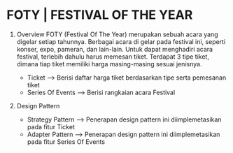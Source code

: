 # FOTY | FESTIVAL OF THE YEAR

1. Overview
    FOTY (Festival Of The Year) merupakan sebuah acara yang digelar setiap 
	  tahunnya. Berbagai acara di gelar pada festival ini, seperti konser, expo, 
	  pameran, dan lain-lain. Untuk dapat menghadiri acara festival, terlebih 
	  dahulu harus memesan tiket. Terdapat 3 tipe tiket, dimana tiap tiket memiliki 
	  harga masing-masing sesuai jenisnya. 
	  - Ticket --> Berisi daftar harga tiket berdasarkan tipe serta pemesanan tiket
	  - Series Of Events --> Berisi rangkaian acara Festival

2. Design Pattern
   - Strategy Pattern --> Penerapan design pattern ini diimplemetasikan pada fitur Ticket
   - Adapter Pattern --> Penerapan design pattern ini diimplemetasikan pada fitur Series Of Events
